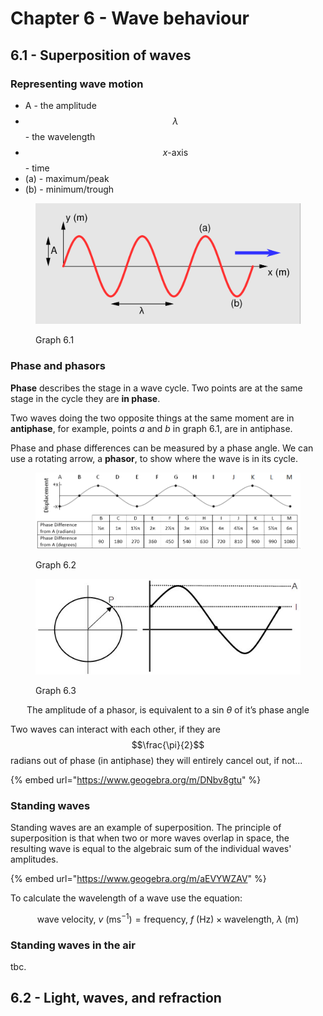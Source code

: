 # Chapter 6 - Wave behaviour

## 6.1 - Superposition of waves&#x20;

### Representing wave motion

* A - the amplitude
* $$\lambda$$ - the wavelength
* $$x\text{-axis}$$ - time
* (a) - maximum/peak
* (b) - minimum/trough

<figure><img src="../.gitbook/assets/image (3) (1) (1).png" alt=""><figcaption><p>Graph 6.1</p></figcaption></figure>

### Phase and phasors

**Phase** describes the stage in a wave cycle. Two points are at the same stage in the cycle they are **in phase**.&#x20;

Two waves doing the two opposite things at the same moment are in **antiphase**, for example, points _a_ and _b_ in graph 6.1, are in antiphase.

Phase and phase differences can be measured by a phase angle. We can use a rotating arrow, a **phasor**, to show where the wave is in its cycle.

<figure><img src="../.gitbook/assets/image (1) (1) (1) (1) (1).png" alt=""><figcaption><p>Graph 6.2</p></figcaption></figure>

<figure><img src="../.gitbook/assets/image (2) (1) (1) (1).png" alt=""><figcaption><p>Graph 6.3</p></figcaption></figure>

$$\text{The amplitude of a phasor, is equivalent to a sin } \theta \text{ of it's phase angle }$$

Two waves can interact with each other, if they are $$\frac{\pi}{2}$$radians out of phase (in antiphase) they will entirely cancel out, if not...

{% embed url="https://www.geogebra.org/m/DNbv8gtu" %}

### Standing waves

Standing waves are an example of superposition. The principle of superposition is that when two or more waves overlap in space, the resulting wave is equal to the algebraic sum of the individual waves' amplitudes.

{% embed url="https://www.geogebra.org/m/aEVYWZAV" %}

To calculate the wavelength of a wave use the equation:

$$\text{wave velocity, } v \text{  (ms}^{-1}) = \text{frequency, }f\text{ (Hz)} \times \text{wavelength, } \lambda \text{ (m)}$$

### Standing waves in the air

tbc.

## 6.2 - Light, waves, and refraction
